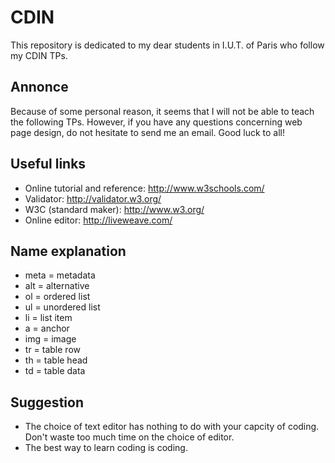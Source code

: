 CDIN
====

This repository is dedicated to my dear students in I.U.T. of Paris who follow my CDIN TPs.

Annonce
----

Because of some personal reason, it seems that I will not be able to teach the following TPs. However, if you have any questions concerning web page design, do not hesitate to send me an email. Good luck to all!

Useful links
----

- Online tutorial and reference: http://www.w3schools.com/
- Validator: http://validator.w3.org/
- W3C (standard maker): http://www.w3.org/
- Online editor: http://liveweave.com/
 

Name explanation
----
- meta  = metadata
- alt   = alternative
- ol    = ordered list
- ul    = unordered list
- li    = list item
- a     = anchor
- img   = image
- tr    = table row
- th    = table head
- td    = table data

Suggestion
----
- The choice of text editor has nothing to do with your capcity of coding. Don't waste too much time on the choice of editor.
- The best way to learn coding is coding.

